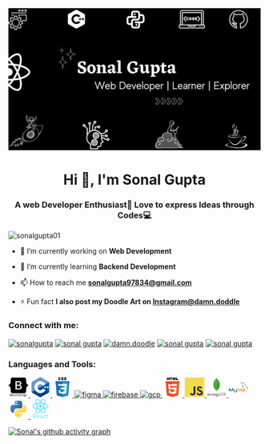 <div align="center">
<img src="https://github.com/SonalGuptaa/SonalGuptaa/blob/main/Banner.png" alt="cover" />
</div>
<h1 align="center">Hi 👋, I'm Sonal Gupta</h1>
<h3 align="center">A web Developer Enthusiast💫 Love to express Ideas through Codes💻</h3>

<p align="left"> <img src="https://komarev.com/ghpvc/?username=sonalgupta01&label=Profile%20views&color=0e75b6&style=flat" alt="sonalgupta01" /> </p>

- 🔭 I’m currently working on **Web Development**

- 🌱 I’m currently learning **Backend Development**

- 📫 How to reach me **sonalgupta97834@gmail.com**

- ⚡ Fun fact **I also post my Doodle Art on Instagram@damn.doddle**

<h3 align="left">Connect with me:</h3>
<p align="left">
<a href="https://twitter.com/sonalgupta" target="blank"><img align="center" src="https://raw.githubusercontent.com/rahuldkjain/github-profile-readme-generator/master/src/images/icons/Social/twitter.svg" alt="sonalgupta" height="30" width="40" /></a>
<a href="https://linkedin.com/in/sonal gupta" target="blank"><img align="center" src="https://raw.githubusercontent.com/rahuldkjain/github-profile-readme-generator/master/src/images/icons/Social/linked-in-alt.svg" alt="sonal gupta" height="30" width="40" /></a>
<a href="https://instagram.com/damn.doodle" target="blank"><img align="center" src="https://raw.githubusercontent.com/rahuldkjain/github-profile-readme-generator/master/src/images/icons/Social/instagram.svg" alt="damn.doodle" height="30" width="40" /></a>
<a href="https://www.codechef.com/users/sonal gupta" target="blank"><img align="center" src="https://cdn.jsdelivr.net/npm/simple-icons@3.1.0/icons/codechef.svg" alt="sonal gupta" height="30" width="40" /></a>
<a href="https://www.leetcode.com/sonal gupta" target="blank"><img align="center" src="https://raw.githubusercontent.com/rahuldkjain/github-profile-readme-generator/master/src/images/icons/Social/leet-code.svg" alt="sonal gupta" height="30" width="40" /></a>
</p>

<h3 align="left">Languages and Tools:</h3>
<p align="left"> 
<a href="https://getbootstrap.com" target="_blank" rel="noreferrer"> <img src="https://raw.githubusercontent.com/devicons/devicon/master/icons/bootstrap/bootstrap-plain-wordmark.svg" alt="bootstrap" width="40" height="40"/> </a> <a href="https://www.w3schools.com/cpp/" target="_blank" rel="noreferrer"> <img src="https://raw.githubusercontent.com/devicons/devicon/master/icons/cplusplus/cplusplus-original.svg" alt="cplusplus" width="40" height="40"/> </a> <a href="https://www.w3schools.com/css/" target="_blank" rel="noreferrer"> <img src="https://raw.githubusercontent.com/devicons/devicon/master/icons/css3/css3-original-wordmark.svg" alt="css3" width="40" height="40"/> </a> <a href="https://www.figma.com/" target="_blank" rel="noreferrer"> <img src="https://www.vectorlogo.zone/logos/figma/figma-icon.svg" alt="figma" width="40" height="40"/> </a> <a href="https://firebase.google.com/" target="_blank" rel="noreferrer"> <img src="https://www.vectorlogo.zone/logos/firebase/firebase-icon.svg" alt="firebase" width="40" height="40"/> </a> <a href="https://cloud.google.com" target="_blank" rel="noreferrer"> <img src="https://www.vectorlogo.zone/logos/google_cloud/google_cloud-icon.svg" alt="gcp" width="40" height="40"/> </a> <a href="https://www.w3.org/html/" target="_blank" rel="noreferrer"> <img src="https://raw.githubusercontent.com/devicons/devicon/master/icons/html5/html5-original-wordmark.svg" alt="html5" width="40" height="40"/> </a> <a href="https://developer.mozilla.org/en-US/docs/Web/JavaScript" target="_blank" rel="noreferrer"> <img src="https://raw.githubusercontent.com/devicons/devicon/master/icons/javascript/javascript-original.svg" alt="javascript" width="40" height="40"/> </a> <a href="https://www.mongodb.com/" target="_blank" rel="noreferrer"> <img src="https://raw.githubusercontent.com/devicons/devicon/master/icons/mongodb/mongodb-original-wordmark.svg" alt="mongodb" width="40" height="40"/> </a> <a href="https://www.mysql.com/" target="_blank" rel="noreferrer"> <img src="https://raw.githubusercontent.com/devicons/devicon/master/icons/mysql/mysql-original-wordmark.svg" alt="mysql" width="40" height="40"/> </a> <a href="https://www.python.org" target="_blank" rel="noreferrer"> <img src="https://raw.githubusercontent.com/devicons/devicon/master/icons/python/python-original.svg" alt="python" width="40" height="40"/> </a> <a href="https://reactjs.org/" target="_blank" rel="noreferrer"> <img src="https://raw.githubusercontent.com/devicons/devicon/master/icons/react/react-original-wordmark.svg" alt="react" width="40" height="40"/> </a> </p>


[![Sonal's github activity graph](https://github-readme-activity-graph.vercel.app/graph?username=sonalgupta01&theme=react-dark)](https://github.com/sonalgupta01/github-readme-activity-graph)



